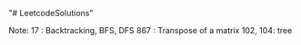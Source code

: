 "# LeetcodeSolutions" 

Note:
17 : Backtracking, BFS, DFS
867 : Transpose of a matrix
102, 104: tree